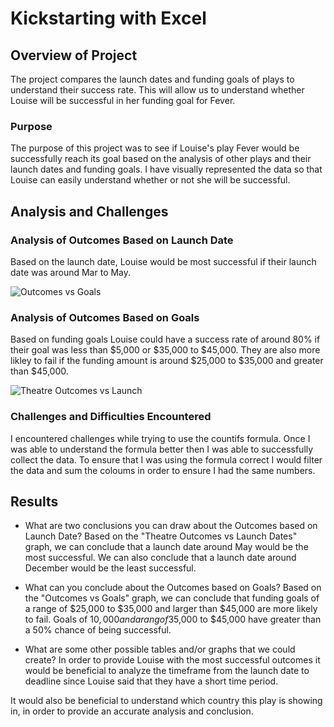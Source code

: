 # Kickstarting with Excel

## Overview of Project
The project compares the launch dates and funding goals of plays to understand their success rate. This will allow us to understand whether Louise will be successful in her funding goal for Fever. 

### Purpose
The purpose of this project was to see if Louise's play Fever would be successfully reach its goal based on the analysis of other plays and their launch dates and funding goals. I have visually represented the data so that Louise can easily understand whether or not she will be successful.

## Analysis and Challenges


### Analysis of Outcomes Based on Launch Date
Based on the launch date, Louise would be most successful if their launch date was around Mar to May.

![Outcomes vs Goals](https://user-images.githubusercontent.com/68453460/91668601-c3af3b80-eadb-11ea-8c4d-62ef6071fa3d.png)

### Analysis of Outcomes Based on Goals
Based on funding goals Louise could have a success rate of around 80% if their goal was less than $5,000 or $35,000 to $45,000. They are also more likley to fail if the funding amount is around $25,000 to $35,000 and greater than $45,000. 

![Theatre Outcomes vs Launch](https://user-images.githubusercontent.com/68453460/91668609-d590de80-eadb-11ea-9164-2afe851a013b.png)

### Challenges and Difficulties Encountered
I encountered challenges while trying to use the countifs formula. Once I was able to understand the formula better then I was able to successfully collect the data. To ensure that I was using the formula correct I would filter the data and sum the coloums in order to ensure I had the same numbers. 

## Results

- What are two conclusions you can draw about the Outcomes based on Launch Date?
Based on the "Theatre Outcomes vs Launch Dates" graph, we can conclude that a launch date around May would be the most successful. We can also conclude that a launch date around December would be the least successful.

- What can you conclude about the Outcomes based on Goals?
Based on the "Outcomes vs Goals" graph, we can conclude that funding goals of a range of $25,000 to $35,000 and larger than $45,000 are more likely to fail. Goals of $10,000 and a rang of$35,000 to $45,000 have greater than a 50% chance of being successful. 

- What are some other possible tables and/or graphs that we could create?
In order to provide Louise with the most successful outcomes it would be beneficial to analyze the timeframe from the launch date to deadline since Louise said that they have a short time period. 

It would also be beneficial to understand which country this play is showing in, in order to provide an accurate analysis and conclusion.
